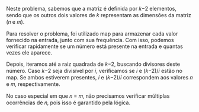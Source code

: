 Neste problema, sabemos que a matriz é definida por 𝑘−2 elementos, sendo que os outros dois valores de 𝑘 representam as dimensões da matriz (𝑛 e 𝑚).


Para resolver o problema, foi utilizado map para armazenar cada valor fornecido na entrada, junto com sua frequência. Com isso, podemos verificar rapidamente se um número está presente na entrada e quantas vezes ele aparece.


Depois, iteramos até a raiz quadrada de 𝑘−2, buscando divisores deste número. Caso 𝑘−2 seja divisível por 𝑖, verificamos se 𝑖 e (𝑘−2)/𝑖 estão no map. Se ambos estiverem presentes, 𝑖 e (𝑘−2)/𝑖 correspondem aos valores 𝑛 e 𝑚, respectivamente.

No caso especial em que 𝑛 = 𝑚, não precisamos verificar múltiplas ocorrências de 𝑛, pois isso é garantido pela lógica.